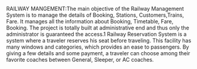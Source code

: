 RAILWAY MANGEMENT:The main objective of the Railway Management System is to manage the details of Booking, Stations, Customers,Trains, Fare. It manages all the information about Booking, Timetable, Fare, Booking. The project is totally built at administrative end and thus only the administrator is guaranteed the access.1
 Railway Reservation System is a system where a traveler reserves his seat before traveling. This facility has many windows and categories, which provides an ease to passengers. By giving a few details and some payment, a traveler can choose among their favorite coaches between General, Sleeper, or AC coaches.
